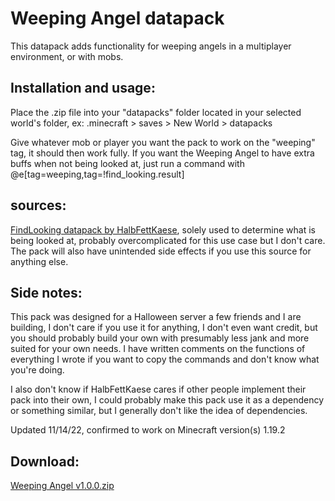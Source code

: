 # Weeping Angel datapack

This datapack adds functionality for weeping angels in a multiplayer environment, or with mobs.

## Installation and usage:

Place the .zip file into your "datapacks" folder located in your selected world's folder, ex: .minecraft > saves > New World > datapacks

Give whatever mob or player you want the pack to work on the "weeping" tag, it should then work fully.
If you want the Weeping Angel to have extra buffs when not being looked at, just run a command with @e[tag=weeping,tag=!find_looking.result]

## sources:
[FindLooking datapack by HalbFettKaese](https://github.com/HalbFettKaese/FindLooking/releases/tag/v1.0), solely used to determine what is being looked at, probably overcomplicated for this use case but I don't care. The pack will also have unintended side effects if you use this source for anything else.

## Side notes: 
This pack was designed for a Halloween server a few friends and I are building, I don't care if you use it for anything, I don't even want credit, but you should probably build your own with presumably less jank and more suited for your own needs. I have written comments on the functions of everything I wrote if you want to copy the commands and don't know what you're doing. 

I also don't know if HalbFettKaese cares if other people implement their pack into their own, I could probably make this pack use it as a dependency or something similar, but I generally don't like the idea of dependencies. 

Updated 11/14/22, confirmed to work on Minecraft version(s) 1.19.2

## Download:
[Weeping Angel v1.0.0.zip](https://github.com/SubAt0micMC/WeepingAngel/files/9999957/Weeping.Angel.v1.0.0.zip)
